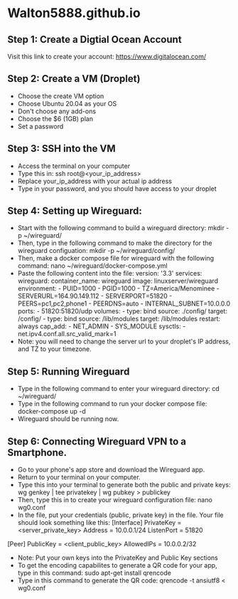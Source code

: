 # Walton5888.github.io
## Step 1: Create a Digtial Ocean Account
Visit this link to create your account: https://www.digitalocean.com/
## Step 2: Create a VM (Droplet)
* Choose the create VM option
* Choose Ubuntu 20.04 as your OS
* Don't choose any add-ons
* Choose the $6 (1GB) plan
* Set a password
## Step 3: SSH into the VM 
* Access the terminal on your computer
* Type this in: ssh root@<your_ip_address>
* Replace your_ip_address with your actual ip address
* Type in your password, and you should have access to your droplet
## Step 4: Setting up Wireguard:
* Start with the following command to build a wireguard directory: mkdir -p ~/wireguard/
* Then, type in the following command to make the directory for the wireguard configuation: mkdir -p ~/wireguard/config/
* Then, make a docker compose file for wireguard with the following command: nano ~/wireguard/docker-compose.yml
* Paste the following content into the file:
version: '3.3'
services:
  wireguard:
    container_name: wireguard
    image: linuxserver/wireguard
    environment:
      - PUID=1000
      - PGID=1000
      - TZ=America/Menominee
      - SERVERURL=164.90.149.112
      - SERVERPORT=51820
      - PEERS=pc1,pc2,phone1
      - PEERDNS=auto
      - INTERNAL_SUBNET=10.0.0.0
    ports:
      - 51820:51820/udp
    volumes:
      - type: bind
        source: ./config/
        target: /config/
      - type: bind
        source: /lib/modules
        target: /lib/modules
    restart: always
    cap_add:
      - NET_ADMIN
      - SYS_MODULE
    sysctls:
      - net.ipv4.conf.all.src_valid_mark=1
 * Note: you will need to change the server url to your droplet's IP address, and TZ to your timezone.
 ## Step 5: Running Wireguard
 * Type in the following command to enter your wireguard directory: cd ~/wireguard/
 * Type in the following command to run your docker compose file: docker-compose up -d
 * Wireguard should be running now.
 ## Step 6: Connecting Wireguard VPN to a Smartphone.
 * Go to your phone's app store and download the Wireguard app.
 * Return to your terminal on your computer.
 * Type this into your terminal to generate both the public and private keys: wg genkey | tee privatekey | wg pubkey > publickey
 * Then, type this in to create your wireguard configuration file: nano wg0.conf
 * In the file, put your credentials (public, private key) in the file. Your file should look something like this: 
[Interface]
PrivateKey = <server_private_key>
Address = 10.0.0.1/24
ListenPort = 51820

[Peer]
PublicKey = <client_public_key>
AllowedIPs = 10.0.0.2/32
* Note: Put your own keys into the PrivateKey and Public Key sections
* To get the encoding capabilites to generate a QR code for your app, type in this command: sudo apt-get install qrencode
* Type in this command to generate the QR code: qrencode -t ansiutf8 < wg0.conf

